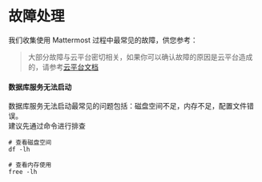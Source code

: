 # 故障处理

我们收集使用 Mattermost 过程中最常见的故障，供您参考：

> 大部分故障与云平台密切相关，如果你可以确认故障的原因是云平台造成的，请参考[云平台文档](https://support.websoft9.com/docs/faq/zh/tech-instance.html)

#### 数据库服务无法启动

数据库服务无法启动最常见的问题包括：磁盘空间不足，内存不足，配置文件错误。  
建议先通过命令进行排查
```shell
# 查看磁盘空间
df -lh

# 查看内存使用
free -lh
```